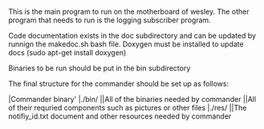 This is the main program to run on the motherboard of wesley. The other program that needs to run is the logging subscriber program.

Code documentation exists in the doc subdirectory and can be updated by runnign the makedoc.sh bash file. Doxygen must be installed to update docs (sudo apt-get install doxygen)

Binaries to be run should be put in the bin subdirectory

The final structure for the commander should be set up as follows:

|Commander binary'
|./bin/
||All of the binaries needed by commander
||All of their requried components such as pictures or other files
|./res/
||The notifiy_id.txt document and other resources needed by commander
